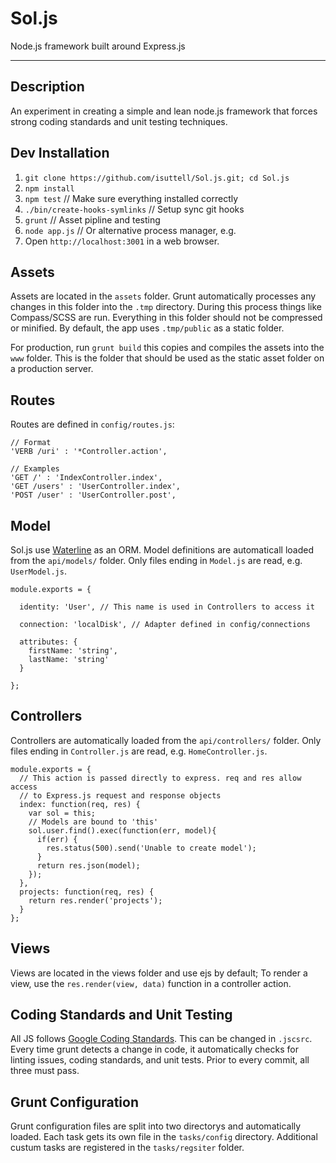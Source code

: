 # Sol.js
Node.js framework built around Express.js

- - -

## Description
An experiment in creating a simple and lean node.js framework that forces
strong coding standards and unit testing techniques.


## Dev Installation


1) `git clone https://github.com/isuttell/Sol.js.git; cd Sol.js`
2) `npm install`
3) `npm test` // Make sure everything installed correctly
4) `./bin/create-hooks-symlinks` // Setup sync git hooks
5) `grunt` // Asset pipline and testing
6) `node app.js` // Or alternative process manager, e.g.
7) Open `http://localhost:3001` in a web browser.

## Assets
Assets are located in the `assets` folder. Grunt automatically processes any
changes in this folder into the `.tmp` directory. During this process things
like Compass/SCSS are run. Everything in this folder should not be compressed or
minified. By default, the app uses `.tmp/public` as a static folder.

For production, run `grunt build` this copies and compiles the assets into the
`www` folder. This is the folder that should be used as the static asset folder
on a production server.


## Routes

Routes are defined in `config/routes.js`:

````
// Format
'VERB /uri' : '*Controller.action',

// Examples
'GET /' : 'IndexController.index',
'GET /users' : 'UserController.index',
'POST /user' : 'UserController.post',
````


## Model

Sol.js use [Waterline](https://github.com/balderdashy/waterline) as an ORM.
Model definitions are automaticall loaded from the `api/models/` folder. Only
files ending in `Model.js` are read, e.g. `UserModel.js`.

````
module.exports = {

  identity: 'User', // This name is used in Controllers to access it

  connection: 'localDisk', // Adapter defined in config/connections

  attributes: {
    firstName: 'string',
    lastName: 'string'
  }

};
````


## Controllers

Controllers are automatically loaded from the `api/controllers/` folder. Only
files ending in `Controller.js` are read, e.g. `HomeController.js`.

````
module.exports = {
  // This action is passed directly to express. req and res allow access
  // to Express.js request and response objects
  index: function(req, res) {
    var sol = this;
    // Models are bound to 'this'
    sol.user.find().exec(function(err, model){
      if(err) {
        res.status(500).send('Unable to create model');
      }
      return res.json(model);
    });
  },
  projects: function(req, res) {
    return res.render('projects');
  }
};
````

## Views

Views are located in the views folder and use ejs by default; To render a view,
use the `res.render(view, data)` function in a controller action.


## Coding Standards and Unit Testing
All JS follows [Google Coding Standards](https://google-styleguide.googlecode.com/svn/trunk/javascriptguide.xml). This can be changed in `.jscsrc`. Every time
grunt detects a change in code, it automatically checks for linting issues,
coding standards, and unit tests. Prior to every commit, all three must pass.

## Grunt Configuration
Grunt configuration files are split into two directorys and automatically loaded.
Each task gets its own file in the `tasks/config` directory. Additional custum
tasks are registered in the `tasks/regsiter` folder.
